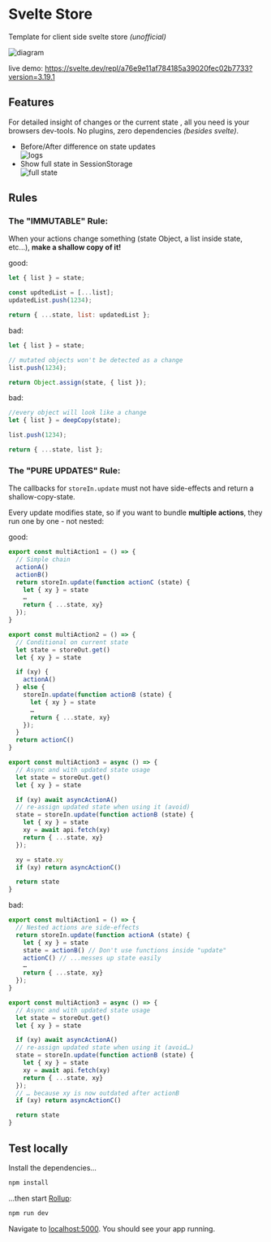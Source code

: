 # Svelte Store

Template for client side svelte store _(unofficial)_

![diagram](./docs/Svelte%20Store.png)

live demo: https://svelte.dev/repl/a76e9e11af784185a39020fec02b7733?version=3.19.1

## Features

For detailed insight of changes or the current state , all you need is your browsers dev-tools. No plugins, zero dependencies _(besides svelte)_.

- Before/After difference on state updates  
  ![logs](./docs/logs.png)
- Show full state in SessionStorage  
  ![full state](./docs/full-state.png)

## Rules

### The "IMMUTABLE" Rule:

When your actions change something (state Object, a list inside state, etc...), **make a shallow copy of it!**

good:

```javascript
let { list } = state;

const updtedList = [...list];
updatedList.push(1234);

return { ...state, list: updatedList };
```

bad:

```javascript
let { list } = state;

// mutated objects won't be detected as a change
list.push(1234);

return Object.assign(state, { list });
```

bad:

```javascript
//every object will look like a change
let { list } = deepCopy(state);

list.push(1234);

return { ...state, list };
```

### The "PURE UPDATES" Rule:

The callbacks for `storeIn.update` must not have side-effects and return a shallow-copy-state.

Every update modifies state, so if you want to bundle **multiple actions**, they run one by one - not nested:

good:

```javascript
export const multiAction1 = () => {
  // Simple chain
  actionA()
  actionB()
  return storeIn.update(function actionC (state) {
    let { xy } = state
    …
    return { ...state, xy}
  });
}

export const multiAction2 = () => {
  // Conditional on current state
  let state = storeOut.get()
  let { xy } = state

  if (xy) {
    actionA()
  } else {
    storeIn.update(function actionB (state) {
      let { xy } = state
      …
      return { ...state, xy}
    });
  }
  return actionC()
}

export const multiAction3 = async () => {
  // Async and with updated state usage
  let state = storeOut.get()
  let { xy } = state

  if (xy) await asyncActionA()
  // re-assign updated state when using it (avoid)
  state = storeIn.update(function actionB (state) {
    let { xy } = state
    xy = await api.fetch(xy)
    return { ...state, xy}
  });

  xy = state.xy
  if (xy) return asyncActionC()

  return state
}
```

bad:

```javascript
export const multiAction1 = () => {
  // Nested actions are side-effects
  return storeIn.update(function actionA (state) {
    let { xy } = state
    state = actionB() // Don't use functions inside "update"
    actionC() // ...messes up state easily
    …
    return { ...state, xy}
  });
}

export const multiAction3 = async () => {
  // Async and with updated state usage
  let state = storeOut.get()
  let { xy } = state

  if (xy) await asyncActionA()
  // re-assign updated state when using it (avoid…)
  state = storeIn.update(function actionB (state) {
    let { xy } = state
    xy = await api.fetch(xy)
    return { ...state, xy}
  });
  // … because xy is now outdated after actionB
  if (xy) return asyncActionC()

  return state
}
```

## Test locally

Install the dependencies...

```bash
npm install
```

...then start [Rollup](https://rollupjs.org):

```bash
npm run dev
```

Navigate to [localhost:5000](http://localhost:5000). You should see your app running.
